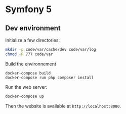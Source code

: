 # Symfony 5

## Dev environment

Initialize a few directories:

```sh
mkdir -p code/var/cache/dev code/var/log
chmod -R 777 code/var
```

Build the environnement
```
docker-compose build
docker-compose run php composer install
```

Run the web server:

```sh
docker-compose up
```

Then the website is available at `http://localhost:8080`.
